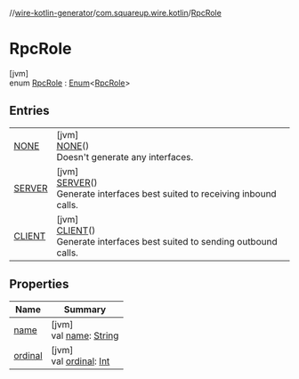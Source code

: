 //[wire-kotlin-generator](../../../index.md)/[com.squareup.wire.kotlin](../index.md)/[RpcRole](index.md)

# RpcRole

[jvm]\
enum [RpcRole](index.md) : [Enum](https://kotlinlang.org/api/latest/jvm/stdlib/kotlin/-enum/index.html)&lt;[RpcRole](index.md)&gt;

## Entries

| | |
|---|---|
| [NONE](-n-o-n-e/index.md) | [jvm]<br>[NONE](-n-o-n-e/index.md)()<br>Doesn't generate any interfaces. |
| [SERVER](-s-e-r-v-e-r/index.md) | [jvm]<br>[SERVER](-s-e-r-v-e-r/index.md)()<br>Generate interfaces best suited to receiving inbound calls. |
| [CLIENT](-c-l-i-e-n-t/index.md) | [jvm]<br>[CLIENT](-c-l-i-e-n-t/index.md)()<br>Generate interfaces best suited to sending outbound calls. |

## Properties

| Name | Summary |
|---|---|
| [name](-c-l-i-e-n-t/index.md#-372974862%2FProperties%2F96610179) | [jvm]<br>val [name](-c-l-i-e-n-t/index.md#-372974862%2FProperties%2F96610179): [String](https://kotlinlang.org/api/latest/jvm/stdlib/kotlin/-string/index.html) |
| [ordinal](-c-l-i-e-n-t/index.md#-739389684%2FProperties%2F96610179) | [jvm]<br>val [ordinal](-c-l-i-e-n-t/index.md#-739389684%2FProperties%2F96610179): [Int](https://kotlinlang.org/api/latest/jvm/stdlib/kotlin/-int/index.html) |

